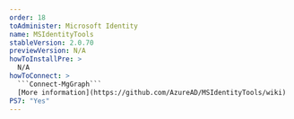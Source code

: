 ```yaml
---
order: 18
toAdminister: Microsoft Identity
name: MSIdentityTools
stableVersion: 2.0.70
previewVersion: N/A
howToInstallPre: >
  N/A
howToConnect: >
  ```Connect-MgGraph```
  [More information](https://github.com/AzureAD/MSIdentityTools/wiki)
PS7: "Yes"
---
```

